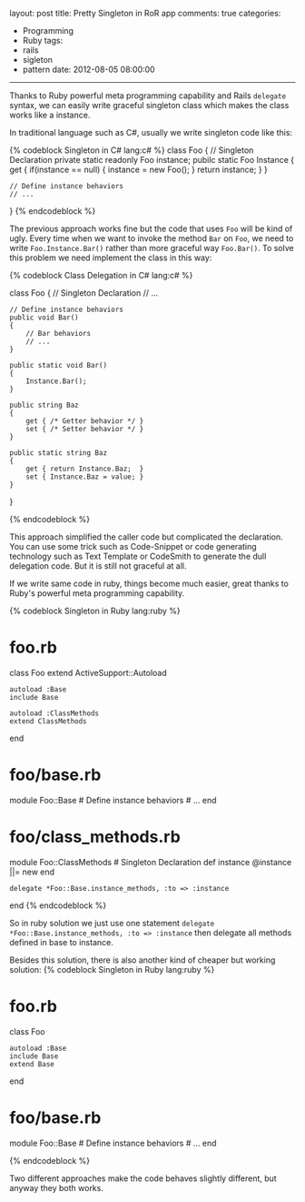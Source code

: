 layout: post
title: Pretty Singleton in RoR app
comments: true
categories:
  - Programming
  - Ruby
tags:
  - rails
  - sigleton
  - pattern
date: 2012-08-05 08:00:00
---
Thanks to Ruby powerful meta programming capability and Rails `delegate` syntax, we can easily write graceful singleton class which makes the class works like a instance.

In traditional language such as C#, usually we write singleton code like this:

{% codeblock Singleton in C# lang:c# %}
class Foo
{
	// Singleton Declaration
	private static readonly Foo instance;
	pubilc static Foo Instance
	{
		get
		{
			if(instance == null)
			{
				instance = new Foo();
			}
			return instance;
		}
	}

	// Define instance behaviors
	// ...
}
{% endcodeblock %}

The previous approach works fine but the code that uses `Foo` will be kind of ugly. Every time when we want to invoke the method `Bar` on `Foo`, we need to write `Foo.Instance.Bar()` rather than more graceful way `Foo.Bar()`.
To solve this problem we need implement the class in this way:

{% codeblock Class Delegation in C# lang:c# %}

class Foo
{
	// Singleton Declaration
	// ...

	// Define instance behaviors
	public void Bar()
	{
		// Bar behaviors
		// ...
	}

	public static void Bar()
	{
		Instance.Bar();
	}

	public string Baz
	{
		get { /* Getter behavior */	}
		set { /* Setter behavior */	}
	}

	public static string Baz
	{
		get { return Instance.Baz;	}
		set { Instance.Baz = value;	}
	}
}

{% endcodeblock %}

This approach simplified the caller code but complicated the declaration. You can use some trick such as Code-Snippet or code generating technology such as Text Template or CodeSmith to generate the dull delegation code. But it is still not graceful at all.

If we write same code in ruby, things become much easier, great thanks to Ruby's powerful meta programming capability.

{% codeblock Singleton in Ruby lang:ruby %}
# foo.rb
class Foo
	extend ActiveSupport::Autoload

	autoload :Base
	include Base

	autoload :ClassMethods
	extend ClassMethods
end

# foo/base.rb
module Foo::Base
	# Define instance behaviors
	# ...
end

# foo/class_methods.rb
module Foo::ClassMethods
	# Singleton Declaration
	def instance
		@instance ||= new
	end

	delegate *Foo::Base.instance_methods, :to => :instance
end
{% endcodeblock %}

So in ruby solution we just use one statement `delegate *Foo::Base.instance_methods, :to => :instance` then delegate all methods defined in base to instance.

Besides this solution, there is also another kind of cheaper but working solution:
{% codeblock Singleton in Ruby lang:ruby %}
# foo.rb
class Foo

	autoload :Base
	include Base
	extend Base
end

# foo/base.rb
module Foo::Base
	# Define instance behaviors
	# ...
end

{% endcodeblock %}

Two different approaches make the code behaves slightly different, but anyway they both works.
